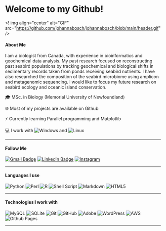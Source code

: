 
# Welcome to my Github!


<! img align="center" alt="GIF" src="https://github.com/johannabosch/johannabosch/blob/main/header.gif" />


#### About Me

I am a biologist from Canada, with experience in bioinformatics and geochemical data analysis. My past research focused on reconstructing past seabird populations by tracking geochemical and biological shifts in sedimentary records taken from ponds receiving seabird nutrients. I have also researched the composition of the seabird microbiome using amplicon and metagenomic sequencing. I would like to focus my future research on seabird ecology and oceanic island conservation.


🎓    MSc. in Biology (Memorial University of Newfoundland)

🌐    Most of my projects are available on Github

⚡    Currently learning Parallel programming and Matplotlib

💻    I work with ![Windows](https://img.shields.io/badge/Windows-0078D6?style=flat-square&logo=windows&logoColor=white) and  ![Linux](https://img.shields.io/badge/Linux-FCC624?style=flat-square&logo=linux&logoColor=black)


<hr>


#### Follow Me

[![Gmail Badge](https://img.shields.io/badge/-yohannabosch@gmail.com-c14438?style=flat-square&logo=Gmail&logoColor=white&link=mailto:yoyhannabosch@gmail.com)](mailto:yohannabosch@gmail.com)
[![Linkedin Badge](https://img.shields.io/badge/-johanna-bosch?style=flat-square&logo=Linkedin&logoColor=white&link=https://www.linkedin.com/in/johanna-bosch-6bb280127/)](https://www.linkedin.com/in/johanna-bosch-6bb280127/)
[![Instagram](https://img.shields.io/badge/Instagram-%23E4405F.svg?style=flat-square&logo=Instagram&logoColor=white&link=https://www.instagram.com/yohannabosch/)](https://www.instagram.com/yohannabosch/)

<hr>


#### Languages I use

![Python](https://img.shields.io/badge/python-3670A0?style=flat-square&logo=python&logoColor=ffdd54)
![Perl](https://img.shields.io/badge/perl-%2339457E.svg?style=flat-square&logo=perl&logoColor=white)
![R](https://img.shields.io/badge/r-%23276DC3.svg?style=flat-square&logo=r&logoColor=white)
![Shell Script](https://img.shields.io/badge/shell_script-%23121011.svg?style=flat-square&logo=gnu-bash&logoColor=white)
![Markdown](https://img.shields.io/badge/markdown-%23000000.svg?style=flat-square&logo=markdown&logoColor=white)
![HTML5](https://img.shields.io/badge/html5-%23E34F26.svg?style=flat-square&logo=html5&logoColor=white)


<hr>


#### Technologies I work with

![MySQL](https://img.shields.io/badge/mysql-%2300f.svg?style=flat-square&logo=mysql&logoColor=white)
![SQLite](https://img.shields.io/badge/sqlite-%2307405e.svg?style=flat-square&logo=sqlite&logoColor=white)
![Git](https://img.shields.io/badge/-Git-black?style=flat-square&logo=git)
![GitHub](https://img.shields.io/badge/-GitHub-181717?style=flat-square&logo=github)
![Adobe](https://img.shields.io/badge/adobe-%23FF0000.svg?style=flat-square&logo=adobe&logoColor=white)
![WordPress](https://img.shields.io/badge/WordPress-%23117AC9.svg?style=flat-square&logo=WordPress&logoColor=white)
![AWS](https://img.shields.io/badge/AWS-%23FF9900.svg?style=flat-square&logo=amazon-aws&logoColor=white)
![Github Pages](https://img.shields.io/badge/github%20pages-121013?style=flat-square&logo=github&logoColor=white)


<hr>
